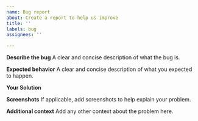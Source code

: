 ```yaml
---
name: Bug report
about: Create a report to help us improve
title: ''
labels: bug
assignees: ''

---
```


**Describe the bug**
A clear and concise description of what the bug is.

**Expected behavior**
A clear and concise description of what you expected to happen.

**Your Solution**


**Screenshots**
If applicable, add screenshots to help explain your problem.

**Additional context**
Add any other context about the problem here.
